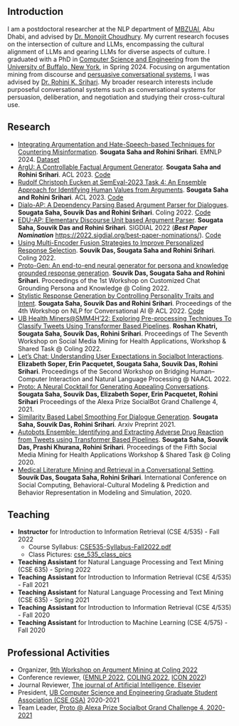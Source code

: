 ## Introduction

I am a postdoctoral researcher at the NLP department of [MBZUAI](https://mbzuai.ac.ae/research/department/natural-language-processing-department/), Abu Dhabi, and advised by [Dr. Monojit Choudhury](https://mbzuai.ac.ae/study/faculty/monojit-choudhury/). My current research focuses on the intersection of culture and LLMs, encompassing the cultural alignment of LLMs and gearing LLMs for diverse aspects of culture. I graduated with a PhD in [Computer Science and Engineering](https://engineering.buffalo.edu/computer-science-engineering.html) from the [University of Buffalo, New York](https://www.buffalo.edu/), in Spring 2024. Focusing on argumentation mining from discourse and [persuasive conversational systems](https://www.proquest.com/openview/a227cff6ab3e14cd65a169acdc758322/1?pq-origsite=gscholar&cbl=18750&diss=y), I was advised by [Dr. Rohini K. Srihari](https://www.acsu.buffalo.edu/~rohini/). My broader research interests include purposeful conversational systems such as conversational systems for persuasion, deliberation, and negotiation and studying their cross-cultural use.

## Research
- [Integrating Argumentation and Hate-Speech-based Techniques for Countering Misinformation](https://aclanthology.org/2024.emnlp-main.622.pdf). **Sougata Saha and Rohini Srihari**. EMNLP 2024. [Dataset](https://sougata-ub.github.io/argu-generator/)
- [ArgU: A Controllable Factual Argument Generator](https://aclanthology.org/2023.acl-long.466.pdf). **Sougata Saha and Rohini Srihari**. ACL 2023. [Code](https://sougata-ub.github.io/argu-generator/)
- [Rudolf Christoph Eucken at SemEval-2023 Task 4: An Ensemble Approach for Identifying Human Values from Arguments](https://aclanthology.org/2023.semeval-1.90.pdf). **Sougata Saha and Rohini Srihari**. ACL 2023. [Code](https://sougata-ub.github.io/semeval_2023_rudolf_christoph_eucken/)
- [Dialo-AP: A Dependency Parsing Based Argument Parser for Dialogues](https://aclanthology.org/2022.coling-1.74/). **Sougata Saha, Souvik Das and Rohini Srihari**. Coling 2022. [Code](https://sougata-ub.github.io/dialo-ap/)
- [EDU-AP: Elementary Discourse Unit based Argument Parser](https://aclanthology.org/2022.sigdial-1.19/). **Sougata Saha, Souvik Das and Rohini Srihari**. SIGDIAL 2022 (_**Best Paper Nomination**_ https://2022.sigdial.org/best-paper-nominations/). [Code](https://sougata-ub.github.io/edu-ap/)
- [Using Multi-Encoder Fusion Strategies to Improve Personalized Response Selection](https://aclanthology.org/2022.coling-1.44.pdf). **Souvik Das, Sougata Saha and Rohini Srihari**. Coling 2022.
- [Proto-Gen: An end-to-end neural generator for persona and knowledge grounded response generation](https://aclanthology.org/2022.ccgpk-1.2/). **Souvik Das, Sougata Saha and Rohini Srihari**. Proceedings of the 1st Workshop on Customized Chat Grounding Persona and Knowledge @ Coling 2022.
- [Stylistic Response Generation by Controlling Personality Traits and Intent](https://aclanthology.org/2022.nlp4convai-1.16/). **Sougata Saha, Souvik Das and Rohini Srihari**. Proceedings of the 4th Workshop on NLP for Conversational AI @ ACL 2022. [Code](https://sougata-ub.github.io/personality-response-generation/)
- [UB Health Miners@SMM4H’22: Exploring Pre-processing Techniques To Classify Tweets Using Transformer Based Pipelines](https://aclanthology.org/2022.smm4h-1.32/). **Roshan Khatri, Sougata Saha, Souvik Das, Rohini Srihari**. Proceedings of The Seventh Workshop on Social Media Mining for Health Applications, Workshop & Shared Task @ Coling 2022.
- [Let’s Chat: Understanding User Expectations in Socialbot Interactions](https://aclanthology.org/2022.hcinlp-1.5.pdf). **Elizabeth Soper, Erin Pacquetet, Sougata Saha, Souvik Das, Rohini Srihari**. Proceedings of the Second Workshop on Bridging Human–Computer Interaction and Natural Language Processing @ NAACL 2022.
- [Proto: A Neural Cocktail for Generating Appealing Conversations](https://arxiv.org/pdf/2109.02513.pdf). **Sougata Saha, Souvik Das, Elizabeth Soper, Erin Pacquetet, Rohini Srihari** Proceedings of the Alexa Prize SocialBot Grand Challenge 4, 2021.
- [Similarity Based Label Smoothing For Dialogue Generation](https://arxiv.org/pdf/2107.11481.pdf). **Sougata Saha, Souvik Das, Rohini Srihari**. Arxiv Preprint 2021.
- [Autobots Ensemble: Identifying and Extracting Adverse Drug Reaction from Tweets using Transformer Based Pipelines](https://aclanthology.org/2020.smm4h-1.16/). **Sougata Saha, Souvik Das, Prashi Khurana, Rohini Srihari**. Proceedings of the Fifth Social Media Mining for Health Applications Workshop & Shared Task @ Coling 2020.
- [Medical Literature Mining and Retrieval in a Conversational Setting](https://arxiv.org/pdf/2108.01436.pdf). **Souvik Das, Sougata Saha, Rohini Srihari**. International Conference on Social Computing, Behavioral-Cultural Modeling & Prediction and Behavior Representation in Modeling and Simulation, 2020.

## Teaching
- **Instructor** for Introduction to Information Retrieval (CSE 4/535) - Fall 2022
  - Course Syllabus: [CSE535-Syllabus-Fall2022.pdf](https://github.com/sougata-ub/sougata-ub.github.io/files/9240948/CSE535-Syllabus-Fall2022.pdf)
  - Class Pictures: [cse_535_class_pics](https://github.com/sougata-ub/sougata-ub.github.io/blob/main/cse_535_class_pics/)
- **Teaching Assistant** for Natural Language Processing and Text Mining (CSE 635) - Spring 2022
- **Teaching Assistant** for Introduction to Information Retrieval (CSE 4/535) - Fall 2021
- **Teaching Assistant** for Natural Language Processing and Text Mining (CSE 635) - Spring 2021
- **Teaching Assistant** for Introduction to Information Retrieval (CSE 4/535) - Fall 2020
- **Teaching Assistant** for Introduction to Machine Learning (CSE 4/575) - Fall 2020

## Professional Activities
- Organizer, [9th Workshop on Argument Mining at Coling 2022](https://argmining-org.github.io/2022/)
- Conference reviewer, ([EMNLP 2022](https://2022.emnlp.org/), [COLING 2022](https://coling2022.org/), [ICON 2022](https://lcs2.in/ICON-2022/))
- Journal Reviewer, [The journal of Artificial Intelligence, Elsevier](https://www.journals.elsevier.com/artificial-intelligence)
- President, [UB Computer Science and Engineering Graduate Student Association (CSE GSA)](https://engineering.buffalo.edu/computer-science-engineering/people/professional-and-student-organizations/computer-science-and-engineering-graduate-student-association.html) 2020-2021
- Team Leader, [Proto @ Alexa Prize Socialbot Grand Challenge 4, 2020-2021](https://www.amazon.science/alexa-prize/teams/proto)
